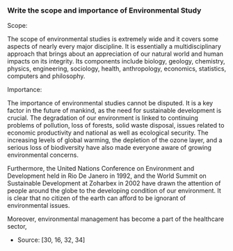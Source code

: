### Write the scope and importance of Environmental Study
Scope:
     
The scope of environmental studies is extremely wide and it covers some aspects of nearly every major discipline. It is essentially a multidisciplinary approach that brings about an appreciation of our natural world and human impacts on its integrity. Its components include biology, geology, chemistry, physics, engineering, sociology, health, anthropology, economics, statistics, computers and philosophy.

Importance:

The importance of environmental studies cannot be disputed. It is a key factor in the future of mankind, as the need for sustainable development is crucial. The degradation of our environment is linked to continuing problems of pollution, loss of forests, solid waste disposal, issues related to economic productivity and national as well as ecological security. The increasing levels of global warming, the depletion of the ozone layer, and a serious loss of biodiversity have also made everyone aware of growing environmental concerns.

Furthermore, the United Nations Conference on Environment and Development held in Rio De Janero in 1992, and the World Summit on Sustainable Development at Zoharbex in 2002 have drawn the attention of people around the globe to the developing condition of our environment. It is clear that no citizen of the earth can afford to be ignorant of environmental issues.

Moreover, environmental management has become a part of the healthcare sector,
 - Source: [30, 16, 32, 34]


